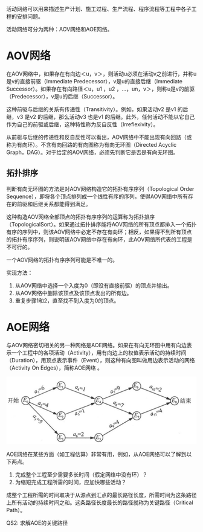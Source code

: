 活动网络可以用来描述生产计划、施工过程、生产流程、程序流程等工程中各子工程的安排问题。

活动网络可分为两种：AOV网络和AOE网络。

# AOV网络
在AOV网络中，如果存在有向边＜u，v＞，则活动u必须在活动v之前进行，并称u是v的直接前驱（Immediate Predecessor），v是u的直接后继（Immediate Successor）。如果存在有向路径＜u，u1 ，u2 ，…，un，v＞，则称u是v的前驱（Predecessor），v是u的后继（Successor）。

这种前驱与后继的关系有传递性（Transitivity）。例如，如果活动v2 是v1 的后继，v3 是v2 的后继，那么活动v3 也是v1 的后继。此外，任何活动不能以它自己作为自己的前驱或后继，这种特性称为反自反性（Irreflexivity）。

从前驱与后继的传递性和反自反性可以看出，AOV网络中不能出现有向回路（或称为有向环）。不含有向回路的有向图称为有向无环图（Directed Acyclic Graph，DAG）。对于给定的AOV网络，必须先判断它是否是有向无环图。

## 拓扑排序
判断有向无环图的方法是对AOV网络构造它的拓扑有序序列（Topological Order Sequence），即将各个顶点排列成一个线性有序的序列，使得AOV网络中所有存在的前驱和后继关系都能得到满足。

这种构造AOV网络全部顶点的拓扑有序序列的运算称为拓扑排序（TopologicalSort）。如果通过拓扑排序能将AOV网络的所有顶点都排入一个拓扑有序的序列中，则该AOV网络中必定不存在有向环；相反，如果得不到所有顶点的拓扑有序序列，则说明该AOV网络中存在有向环，此AOV网络所代表的工程是不可行的。

一个AOV网络的拓扑有序序列可能是不唯一的。

实现方法：
1. 从AOV网络中选择一个入度为0（即没有直接前驱）的顶点并输出。
2. 从AOV网络中删除该顶点及该顶点发出的所有边。
3. 重复步骤1和2，直至找不到入度为0的顶点。

# AOE网络
与AOV网络密切相关的另一种网络是AOE网络。如果在有向无环图中用有向边表示一个工程中的各项活动（Activity），用有向边上的权值表示活动的持续时间（Duration），用顶点表示事件（Event），则这种有向图叫做用边表示活动的网络（Activity On Edges），简称AOE网络 。

![alt text](AOE.png)

AOE网络在某些方面（如工程估算）非常有用，例如，从AOE网络可以了解到以下两点。
1. 完成整个工程至少需要多长时间（假定网络中没有环）？
2. 为缩短完成工程所需的时间，应加快哪些活动？

成整个工程所需的时间取决于从源点到汇点的最长路径长度，所需时间为这条路径上所有活动的持续时间之和。这条路径长度最长的路径就称为关键路径（Critical Path）。

QS2: 求解AOE的关键路径

